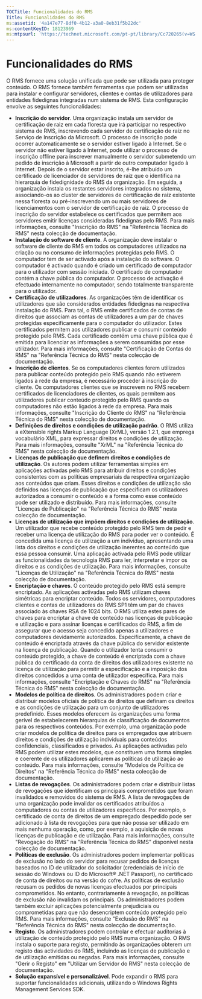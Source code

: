 ```yaml
---
TOCTitle: Funcionalidades do RMS
Title: Funcionalidades do RMS
ms:assetid: '4a147e77-8df0-4b12-a3a0-8eb31f5b22dc'
ms:contentKeyID: 18123969
ms:mtpsurl: 'https://technet.microsoft.com/pt-pt/library/Cc720265(v=WS.10)'
---
```


Funcionalidades do RMS
======================

O RMS fornece uma solução unificada que pode ser utilizada para proteger conteúdo. O RMS fornece também ferramentas que podem ser utilizadas para instalar e configurar servidores, clientes e contas de utilizadores para entidades fidedignas integradas num sistema de RMS. Esta configuração envolve as seguintes funcionalidades:

-   **Inscrição do servidor**. Uma organização instala um servidor de certificação de raiz em cada floresta que irá participar no respectivo sistema de RMS, inscrevendo cada servidor de certificação de raiz no Serviço de Inscrição da Microsoft. O processo de inscrição pode ocorrer automaticamente se o servidor estiver ligado à Internet. Se o servidor não estiver ligado à Internet, pode utilizar o processo de inscrição offline para inscrever manualmente o servidor submetendo um pedido de inscrição à Microsoft a partir de outro computador ligado à Internet. Depois de o servidor estar inscrito, é-lhe atribuído um certificado de licenciador de servidores de raiz que o identifica na hierarquia de fidedignidade do RMS da organização. Em seguida, a organização instala os restantes servidores integrados no sistema, associando-os ao cluster de servidores de certificação de raiz existente nessa floresta ou pré-inscrevendo um ou mais servidores de licenciamentos com o servidor de certificação de raiz. O processo de inscrição do servidor estabelece os certificados que permitem aos servidores emitir licenças consideradas fidedignas pelo RMS. Para mais informações, consulte "Inscrição do RMS" na "Referência Técnica do RMS" nesta colecção de documentação.
-   **Instalação do software de cliente**. A organização deve instalar o software de cliente do RMS em todos os computadores utilizados na criação ou no consumo de informações protegidas pelo RMS. O computador tem de ser activado após a instalação do software. O computador é activado quando é criado um certificado de computador para o utilizador com sessão iniciada. O certificado de computador contém a chave pública do computador. O processo de activação é efectuado internamente no computador, sendo totalmente transparente para o utilizador.
-   **Certificação de utilizadores**. As organizações têm de identificar os utilizadores que são considerados entidades fidedignas na respectiva instalação do RMS. Para tal, o RMS emite certificados de contas de direitos que associam as contas de utilizadores a um par de chaves protegidas especificamente para o computador do utilizador. Estes certificados permitem aos utilizadores publicar e consumir conteúdo protegido pelo RMS. Cada certificado contém uma chave pública que é emitida para licenciar as informações a serem consumidas por esse utilizador. Para mais informações, consulte "Certificação de Contas do RMS" na "Referência Técnica do RMS" nesta colecção de documentação.
-   **Inscrição de clientes**. Se os computadores clientes forem utilizados para publicar conteúdo protegido pelo RMS quando não estiverem ligados à rede da empresa, é necessário proceder à inscrição do cliente. Os computadores clientes que se inscrevem no RMS recebem certificados de licenciadores de clientes, os quais permitem aos utilizadores publicar conteúdo protegido pelo RMS quando os computadores não estão ligados à rede da empresa. Para mais informações, consulte "Inscrição do Cliente do RMS" na "Referência Técnica do RMS" nesta colecção de documentação.
-   **Definições de direitos e condições de utilização padrão**. O RMS utiliza a eXtensible rights Markup Language (XrML), versão 1.2.1, que emprega vocabulário XML, para expressar direitos e condições de utilização. Para mais informações, consulte "XrML" na "Referência Técnica do RMS" nesta colecção de documentação.
-   **Licenças de publicação que definem direitos e condições de utilização**. Os autores podem utilizar ferramentas simples em aplicações activadas pelo RMS para atribuir direitos e condições consistentes com as políticas empresariais da respectiva organização aos conteúdos que criam. Esses direitos e condições de utilização são definidos nas licenças de publicação que especificam os utilizadores autorizados a consumir o conteúdo e a forma como esse conteúdo pode ser utilizado e distribuído. Para mais informações, consulte "Licenças de Publicação" na "Referência Técnica do RMS" nesta colecção de documentação.
-   **Licenças de utilização que impõem direitos e condições de utilização**. Um utilizador que recebe conteúdo protegido pelo RMS tem de pedir e receber uma licença de utilização do RMS para poder ver o conteúdo. É concedida uma licença de utilização a um indivíduo, apresentando uma lista dos direitos e condições de utilização inerentes ao conteúdo que essa pessoa consumir. Uma aplicação activada pelo RMS pode utilizar as funcionalidades da tecnologia RMS para ler, interpretar e impor os direitos e as condições de utilização. Para mais informações, consulte "Licenças de Utilização" na "Referência Técnica do RMS" nesta colecção de documentação.
-   **Encriptação e chaves**. O conteúdo protegido pelo RMS está sempre encriptado. As aplicações activadas pelo RMS utilizam chaves simétricas para encriptar conteúdo. Todos os servidores, computadores clientes e contas de utilizadores do RMS SP1 têm um par de chaves associado às chaves RSA de 1024 bits. O RMS utiliza estes pares de chaves para encriptar a chave de conteúdo nas licenças de publicação e utilização e para assinar licenças e certificados do RMS, a fim de assegurar que o acesso seja concedido apenas a utilizadores e computadores devidamente autorizados. Especificamente, a chave de conteúdo é encriptada através da chave pública do servidor existente na licença de publicação. Quando o utilizador tenta consumir o conteúdo protegido, a chave de conteúdo é encriptada com a chave pública do certificado da conta de direitos dos utilizadores existente na licença de utilização para permitir a especificação e a imposição dos direitos concedidos a uma conta de utilizador específica. Para mais informações, consulte "Encriptação e Chaves do RMS" na "Referência Técnica do RMS" nesta colecção de documentação.
-   **Modelos de política de direitos**. Os administradores podem criar e distribuir modelos oficiais de política de direitos que definam os direitos e as condições de utilização para um conjunto de utilizadores predefinido. Esses modelos oferecem às organizações uma forma gerível de estabelecerem hierarquias de classificação de documentos para os respectivos conteúdos. Por exemplo, uma organização pode criar modelos de política de direitos para os empregados que atribuem direitos e condições de utilização individuais para conteúdos confidenciais, classificados e privados. As aplicações activadas pelo RMS podem utilizar estes modelos, que constituem uma forma simples e coerente de os utilizadores aplicarem as políticas de utilização ao conteúdo. Para mais informações, consulte "Modelos de Política de Direitos" na "Referência Técnica do RMS" nesta colecção de documentação.
-   **Listas de revogações**. Os administradores podem criar e distribuir listas de revogações que identificam os principais comprometidos que foram invalidados e removidos do sistema de RMS. A lista de revogações de uma organização pode invalidar os certificados atribuídos a computadores ou contas de utilizadores específicos. Por exemplo, o certificado de conta de direitos de um empregado despedido pode ser adicionado à lista de revogações para que não possa ser utilizado em mais nenhuma operação, como, por exemplo, a aquisição de novas licenças de publicação e de utilização. Para mais informações, consulte "Revogação do RMS" na "Referência Técnica do RMS" disponível nesta colecção de documentação.
-   **Políticas de exclusão**. Os administradores podem implementar políticas de exclusão no lado do servidor para recusar pedidos de licenças baseados no ID de utilizador do solicitador (credenciais de início de sessão do Windows ou ID do Microsoft® .NET Passport), no certificado de conta de direitos ou na versão do cofre. As políticas de exclusão recusam os pedidos de novas licenças efectuados por principais comprometidos. No entanto, contrariamente à revogação, as políticas de exclusão não invalidam os principais. Os administradores podem também excluir aplicações potencialmente prejudiciais ou comprometidas para que não desencriptem conteúdo protegido pelo RMS. Para mais informações, consulte "Exclusão do RMS" na "Referência Técnica do RMS" nesta colecção de documentação.
-   **Registo**. Os administradores podem controlar e efectuar auditorias à utilização de conteúdo protegido pelo RMS numa organização. O RMS instala o suporte para registo, permitindo às organizações obterem um registo das actividades do RMS, incluindo as licenças de publicação e de utilização emitidas ou negadas. Para mais informações, consulte "Gerir o Registo" em "Utilizar um Servidor do RMS" nesta colecção de documentação.
-   **Solução expansível e personalizável**. Pode expandir o RMS para suportar funcionalidades adicionais, utilizando o Windows Rights Management Services SDK.
